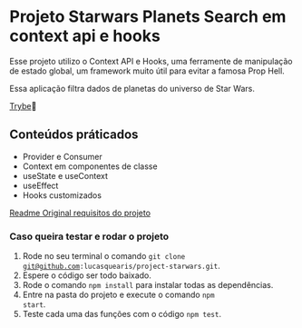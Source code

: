 # Projeto Starwars Planets Search em context api e hooks

Esse projeto utilizo o Context API e Hooks, uma ferramente de manipulação de estado global, um framework muito útil para evitar a famosa Prop Hell.

Essa aplicação filtra dados de planetas do universo de Star Wars.

[Trybe](https://www.betrybe.com/):rocket:

## Conteúdos práticados

- Provider e Consumer
- Context em componentes de classe
- useState e useContext
- useEffect
- Hooks customizados

[Readme Original requisitos do projeto](https://github.com/lucasquearis/project-starwars/blob/master/readmeOriginalProject.md)

### Caso queira testar e rodar o projeto

1. Rode no seu terminal o comando <code>git clone git@github.com:lucasquearis/project-starwars.git</code>.
2. Espere o código ser todo baixado.
3. Rode o comando <code>npm install</code> para instalar todas as dependências.
4. Entre na pasta do projeto e execute o comando <code>npm start</code>.
4. Teste cada uma das funções com o código <code>npm test</code>.
